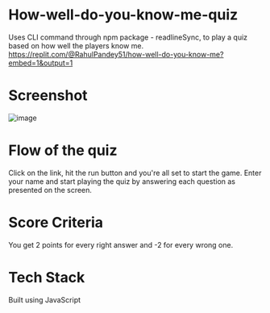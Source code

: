 # How-well-do-you-know-me-quiz

Uses CLI command through npm package - readlineSync, to play a quiz based on how well the players know me.
https://replit.com/@RahulPandey51/how-well-do-you-know-me?embed=1&output=1

# Screenshot

![image](https://user-images.githubusercontent.com/67526478/208765707-2faca77f-ca61-4417-bc35-ee1b861da66d.png)


# Flow of the quiz 

Click on the link, hit the run button and you're all set to start the game. Enter your name and start playing the quiz by answering each question as presented on the screen.

# Score Criteria

You get 2 points for every right answer and -2 for every wrong one.

# Tech Stack

Built using JavaScript

